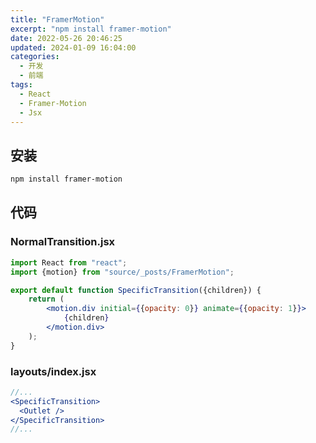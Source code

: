 ```yaml
---
title: "FramerMotion"
excerpt: "npm install framer-motion"
date: 2022-05-26 20:46:25
updated: 2024-01-09 16:04:00
categories: 
  - 开发
  - 前端
tags:
  - React
  - Framer-Motion
  - Jsx
---
```


## 安装

```bash
npm install framer-motion
```

## 代码

### NormalTransition.jsx

```jsx
import React from "react";
import {motion} from "source/_posts/FramerMotion";

export default function SpecificTransition({children}) {
    return (
        <motion.div initial={{opacity: 0}} animate={{opacity: 1}}>
            {children}
        </motion.div>
    );
}
```

### layouts/index.jsx

```jsx
//...
<SpecificTransition>
  <Outlet />
</SpecificTransition>
//...
```
